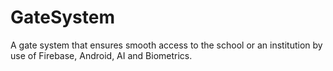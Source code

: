 # GateSystem
A gate system that ensures smooth access to the school or an institution by use of Firebase, Android, AI and Biometrics.
